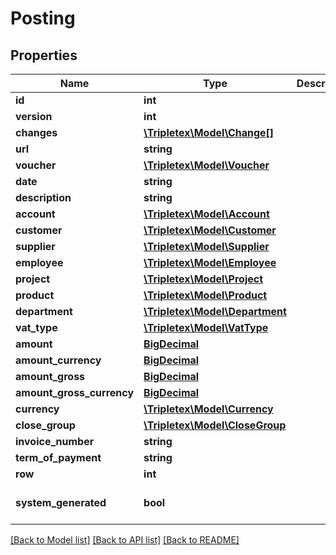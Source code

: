 # Posting

## Properties
Name | Type | Description | Notes
------------ | ------------- | ------------- | -------------
**id** | **int** |  | [optional] 
**version** | **int** |  | [optional] 
**changes** | [**\Tripletex\Model\Change[]**](Change.md) |  | [optional] 
**url** | **string** |  | [optional] 
**voucher** | [**\Tripletex\Model\Voucher**](Voucher.md) |  | [optional] 
**date** | **string** |  | [optional] 
**description** | **string** |  | [optional] 
**account** | [**\Tripletex\Model\Account**](Account.md) |  | [optional] 
**customer** | [**\Tripletex\Model\Customer**](Customer.md) |  | [optional] 
**supplier** | [**\Tripletex\Model\Supplier**](Supplier.md) |  | [optional] 
**employee** | [**\Tripletex\Model\Employee**](Employee.md) |  | [optional] 
**project** | [**\Tripletex\Model\Project**](Project.md) |  | [optional] 
**product** | [**\Tripletex\Model\Product**](Product.md) |  | [optional] 
**department** | [**\Tripletex\Model\Department**](Department.md) |  | [optional] 
**vat_type** | [**\Tripletex\Model\VatType**](VatType.md) |  | [optional] 
**amount** | [**BigDecimal**](BigDecimal.md) |  | [optional] 
**amount_currency** | [**BigDecimal**](BigDecimal.md) |  | [optional] 
**amount_gross** | [**BigDecimal**](BigDecimal.md) |  | [optional] 
**amount_gross_currency** | [**BigDecimal**](BigDecimal.md) |  | [optional] 
**currency** | [**\Tripletex\Model\Currency**](Currency.md) |  | [optional] 
**close_group** | [**\Tripletex\Model\CloseGroup**](CloseGroup.md) |  | [optional] 
**invoice_number** | **string** |  | [optional] 
**term_of_payment** | **string** |  | [optional] 
**row** | **int** |  | [optional] 
**system_generated** | **bool** |  | [optional] [default to false]

[[Back to Model list]](../README.md#documentation-for-models) [[Back to API list]](../README.md#documentation-for-api-endpoints) [[Back to README]](../README.md)

